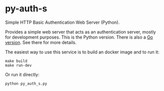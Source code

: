 # py-auth-s
Simple HTTP Basic Authentication Web Server (Python).

Provides a simple web server that acts as an authentication server, mostly for
development purposes. This is the Python version. There is also a [Go
version](https://github.com/t73fde/go-auth-s). See there for more details.

The easiest way to use this service is to build an docker image and to run it:

    make build
    make run-dev

Or run it directly:

    python py_auth_s.py
